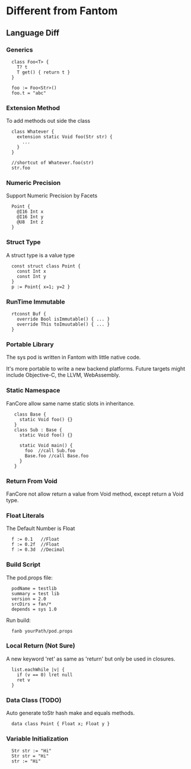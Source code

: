 
# Different from Fantom #

## Language Diff ##

### Generics ###
```
  class Foo<T> {
    T? t
    T get() { return t }
  }

  foo := Foo<Str>()
  foo.t = "abc"
```

### Extension Method ###
To add methods out side the class
```
  class Whatever {
    extension static Void foo(Str str) {
      ...
    }
  }

  //shortcut of Whatever.foo(str)
  str.foo
```

### Numeric Precision ###
Support Numeric Precision by Facets
```
  Point {
    @I16 Int x
    @I16 Int y
    @U8  Int z
  }
```

### Struct Type ###
A struct type is a value type
```
  const struct class Point {
    const Int x
    const Int y
  }
  p := Point{ x=1; y=2 }
```

### RunTime Immutable ###
```
  rtconst Buf {
    override Bool isImmutable() { ... }
    override This toImuutable() { ... }
  }
```

### Portable Library ###
The sys pod is written in Fantom with little native code.

It's more portable to write a new backend platforms.
Future targets might include Objective-C, the LLVM, WebAssembly.

### Static Namespace ###
FanCore allow same name static slots in inheritance.
```
   class Base {
     static Void foo() {}
   }
   class Sub : Base {
     static Void foo() {}

     static Void main() {
       foo  //call Sub.foo
       Base.foo //call Base.foo
     }
   }
```

### Return From Void ###
FanCore not allow return a value from Void method, except return a Void type.

### Float Literals ###
The Default Number is Float
```
  f := 0.1   //Float
  f := 0.2f  //Float
  f := 0.3d  //Decimal
```

### Build Script ###
The pod.props file:
```
  podName = testlib
  summary = test lib
  version = 2.0
  srcDirs = fan/*
  depends = sys 1.0
```
Run build:
```
  fanb yourPath/pod.props
```

### Local Return (Not Sure) ###
A new keyword 'ret' as same as 'return' but only be used in closures.
```
  list.eachWhile |v| {
    if (v == 0) lret null
    ret v
  }
```

### Data Class (TODO) ###
Auto generate toStr hash make and equals methods.
```
  data class Point { Float x; Float y }
```

### Variable Initialization ###
```
  Str str := "Hi"
  Str str = "Hi"
  str := "Hi"
```

